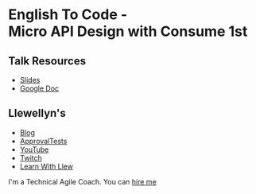 # English To Code - <br/> Micro API Design with Consume 1st 

## Talk Resources
* [Slides](https://github.com/isidore/TestDrivenDevelopmentClass.Slides/raw/main/Micro%20Api%20Design%20with%20Consume%20First.pptx)
* [Google Doc](https://lfal.co/1commonsheet)


## Llewellyn's<!-- include: llewellyn.md -->

* [Blog](https://llewellynfalco.blogspot.com/)
* [ApprovalTests](https://github.com/approvals/)
* [YouTube](https://www.youtube.com/user/isidoreus/videos)
* [Twitch](https://www.twitch.tv/llewellynfalco)
* [Learn With Llew](https://github.com/LearnWithLlew)

I'm a Technical Agile Coach. You can [hire me](http://llewellynfalco.blogspot.com/p/hire-me.html)
<!-- endInclude -->

